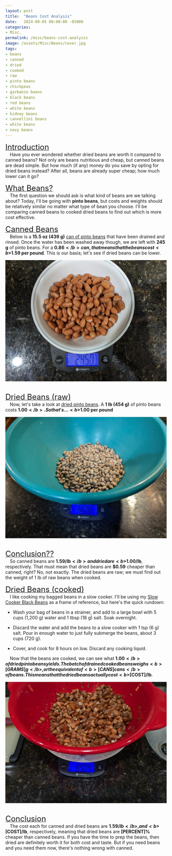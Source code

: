 ```yaml
---
layout: post
title:  "Beans Cost Analysis"
date:   2024-09-05 00:00:00 -05000
categories: 
- Misc.
permalink: /misc/beans-cost-analysis
image: /assets/Misc/Beans/cover.jpg
tags: 
- beans
- canned
- dried
- cooked
- raw
- pinto beans
- chickpeas
- garbanzo beans
- black beans
- red beans
- white beans
- kidney beans
- cannellini beans
- white beans
- navy beans
---
```

<u><font size="+2">Introduction</font></u><br>
&emsp;Have you ever wondered whether dried beans are worth it compared to canned beans?  Not only are beans nutritious and cheap, but canned beans are dead simple.  But how much (if any) money do you save by opting for dried beans instead?  After all, beans are already super cheap; how much lower can it go?

<u><font size="+2">What Beans?</font></u><br>
&emsp;The first question we should ask is what kind of beans are we talking about?  Today, I'll be going with <b>pinto beans</b>, but costs and weights should be relatively similar no matter what type of bean you choose.  I'll be comparing canned beans to cooked dried beans to find out which is more cost effective.

<u><font size="+2">Canned Beans</font></u><br>
&emsp;Below is a <b>15.5 oz (439 g)</b> <a href="https://www.walmart.com/ip/Great-Value-Pinto-Beans-15-5-oz-Can/10534043?classType=REGULAR&athbdg=L1200&from=/search">can of pinto beans</a> that have been drained and rinsed.  Once the water has been washed away though, we are left with <b>245 g</b> of pinto beans.  For a <b>$0.86</b> can, that means that the beans cost <b>$1.59 per pound</b>.  This is our basis; let's see if dried beans can be lower.

<center><img src="/assets/Misc/Beans/canned.jpg" alt="" class="larger-image"></center><br>

<u><font size="+2">Dried Beans (raw)</font></u><br>
&emsp;Now, let's take a look at <a href="https://www.walmart.com/ip/Great-Value-Pinto-Beans-1-lb/294723013?classType=REGULAR&athbdg=L1600&from=/search">dried pinto beans</a>.  A <b>1 lb (454 g)</b> of pinto beans costs <b>$1.00</b>.  So that's ... <b>$1.00 per pound</b>

<center><img src="/assets/Misc/Beans/raw.jpg" alt="" class="larger-image"></center><br>

<u><font size="+2">Conclusion??</font></u><br>
&emsp;So canned beans are <b>$1.59/lb</b> and dried are <b>$1.00/lb</b>, respectively.  That must mean that dried beans are <b>$0.59</b> cheaper than canned, right?  No, not exactly.  The dried beans are raw; we must find out the weight of 1 lb of raw beans when cooked.

<u><font size="+2">Dried Beans (cooked)</font></u><br>
&emsp;I like cooking my bagged beans in a slow cooker.  I'll be using my <a href="/recipes/slow-cooked-beans">Slow Cooker Black Beans</a> as a frame of reference, but here's the quick rundown:<br>

- Wash your bag of beans in a strainer, and add to a large bowl with 5 cups (1,200 g) water and 1 tbsp (18 g) salt. Soak overnight.<br>

- Discard the water and add the beans to a slow cooker with 1 tsp (6 g) salt.  Pour in enough water to just fully submerge the beans, about 3 cups (720 g).<br>

- Cover, and cook for 8 hours on low.  Discard any cooking liquid.<br>

&emsp;Now that the beans are cooked, we can see what <b>$1.00</b> of dried pinto beans yields.  The batch of drained cooked beans weighs <b>[GRAMS] g</b>, or the equivalent of <b>[CANS] cans</b> of beans.  This means that the dried beans actually cost <b>$[COST]/lb</b>.

<center><img src="/assets/Misc/Beans/cooked.jpg" alt="" class="larger-image"></center><br>

<u><font size="+2">Conclusion</font></u><br>
&emsp;The cost each for canned and dried beans are <b>$1.59/lb</b>, and <b>$[COST]/lb</b>, respectively, meaning that dried beans are <b>[PERCENT]%</b> cheaper than canned beans.  If you have the time to prep the beans, then dried are definitely worth it for both cost and taste.  But if you need beans and you need them now, there's nothing wrong with canned.